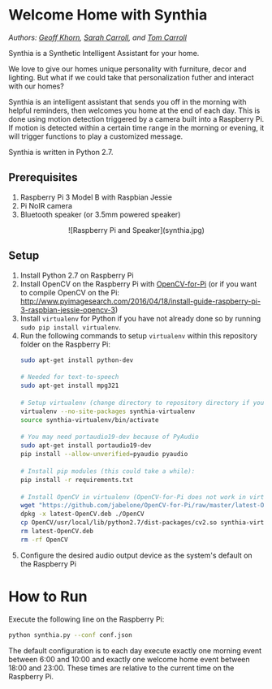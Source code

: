 # Welcome Home with Synthia

*Authors: [Geoff Khorn](https://github.com/gkhorn978), [Sarah Carroll](https://github.com/sarahes), and [Tom Carroll](https://github.com/TomAlanCarroll)*

Synthia is a Synthetic Intelligent Assistant for your home.

We love to give our homes unique personality with furniture, decor and lighting. But what if we could take that personalization futher and interact with our homes?

Synthia is an intelligent assistant that sends you off in the morning with helpful reminders, then welcomes you home at the end of each day. This is done using motion detection triggered by a camera built into a Raspberry Pi. If motion is detected within a certain time range in the morning or evening, it will trigger functions to play a customized message.

Synthia is written in Python 2.7.

## Prerequisites
1. Raspberry Pi 3 Model B with Raspbian Jessie
1. Pi NoIR camera
1. Bluetooth speaker (or 3.5mm powered speaker)
<div align="center">![Raspberry Pi and Speaker](synthia.jpg)</div>

## Setup
1. Install Python 2.7 on Raspberry Pi
1. Install OpenCV on the Raspberry Pi with [OpenCV-for-Pi](https://github.com/jabelone/OpenCV-for-Pi) (or if you want to compile OpenCV on the Pi: http://www.pyimagesearch.com/2016/04/18/install-guide-raspberry-pi-3-raspbian-jessie-opencv-3)
1. Install `virtualenv` for Python if you have not already done so by running `sudo pip install virtualenv`.
1. Run the following commands to setup `virtualenv` within this repository folder on the Raspberry Pi:
    ```bash
    sudo apt-get install python-dev

    # Needed for text-to-speech
    sudo apt-get install mpg321

    # Setup virtualenv (change directory to repository directory if you haven't already)
    virtualenv --no-site-packages synthia-virtualenv
    source synthia-virtualenv/bin/activate

    # You may need portaudio19-dev because of PyAudio
    sudo apt-get install portaudio19-dev
    pip install --allow-unverified=pyaudio pyaudio

    # Install pip modules (this could take a while):
    pip install -r requirements.txt

    # Install OpenCV in virtualenv (OpenCV-for-Pi does not work in virtualenv by default)
    wget "https://github.com/jabelone/OpenCV-for-Pi/raw/master/latest-OpenCV.deb"
    dpkg -x latest-OpenCV.deb ./OpenCV
    cp OpenCV/usr/local/lib/python2.7/dist-packages/cv2.so synthia-virtualenv/local/lib/python2.7/site-packages/
    rm latest-OpenCV.deb
    rm -rf OpenCV
    ```
1. Configure the desired audio output device as the system's default on the Raspberry Pi

# How to Run
Execute the following line on the Raspberry Pi:
```bash
python synthia.py --conf conf.json
```
The default configuration is to each day execute exactly one morning event between 6:00 and 10:00  and exactly one welcome home event between 18:00 and 23:00. These times are relative to the current time on the Raspberry Pi.
